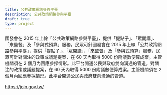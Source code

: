 ```yaml
---
title: 公共政策網路參與平臺
description: 公共政策網路參與平臺
draft: true
type: project
---
```

國發會在 2015 年上線「公共政策網路參與平臺」，提供「提點子」、「眾開講」、「來監督」及「參與式預算」服務，民眾可針國發會在 2015 年上線「公共政策網路參與平臺」，提供「提點子」、「眾開講」、「來監督」及「參與式預算」服務，民眾可針對關注的政策或議題提案，在 60 天內取得 5000 份附議數便算成案。主管機關須在 2 個月內回應參採情形。此平台開通公民與政府雙向溝通的管道。對關注的政策或議題提案，在 60 天內取得 5000 份附議數便算成案。主管機關須在 2 個月內回應參採情形。此平台開通公民與政府雙向溝通的管道。\
\
https://join.gov.tw/